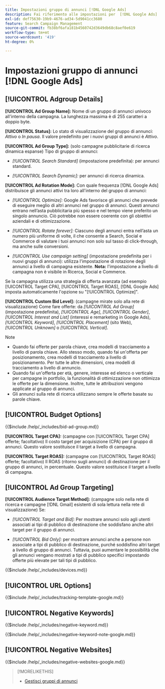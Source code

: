 ```yaml
---
title: Impostazioni gruppo di annunci [!DNL Google Ads]
description: Fai riferimento alle impostazioni per  [!DNL Google Ads]  gruppi di annunci.
exl-id: def75630-19b9-4676-ad34-5d9041cc3680
feature: Search Campaign Management
source-git-commit: fb38bf6afa181b4560742d3649db68c8aef0e619
workflow-type: tm+mt
source-wordcount: '419'
ht-degree: 0%

---
```


# Impostazioni gruppo di annunci [!DNL Google Ads]

## [!UICONTROL Adgroup Details]

**[!UICONTROL Ad Group Name]:** Nome di un gruppo di annunci univoco all&#39;interno della campagna. La lunghezza massima è di 255 caratteri a doppio byte.

**[!UICONTROL Status]:** Lo stato di visualizzazione del gruppo di annunci: *Attivo* o *In pausa*. Il valore predefinito per i nuovi gruppi di annunci è *Attivo*.

**[!UICONTROL Ad Group Type]:** (solo campagne pubblicitarie di ricerca dinamica espanse) Tipo di gruppo di annunci:

* *[!UICONTROL Search Standard]* (impostazione predefinita): per annunci standard.

* *[!UICONTROL Search Dynamic]:* per annunci di ricerca dinamica.

**[!UICONTROL Ad Rotation Mode]:** Con quale frequenza [!DNL Google Ads] distribuisce gli annunci attivi tra loro all&#39;interno del gruppo di annunci:

* *[!UICONTROL Optimize]:* Google Ads favorisce gli annunci che prevede di eseguire meglio di altri annunci nel gruppo di annunci. Questi annunci entrano nell’asta pubblicitaria più spesso e nel tempo viene preferito un singolo annuncio. Ciò potrebbe non essere coerente con gli obiettivi aziendali e di ottimizzazione.

* *[!UICONTROL Rotate forever]:*   Ciascuno degli annunci entra nell’asta un numero più uniforme di volte, il che consente a Search, Social e Commerce di valutare i tuoi annunci non solo sul tasso di click-through, ma anche sulle conversioni.

* *[!UICONTROL Use campaign setting]* (impostazione predefinita per i nuovi gruppi di annunci): utilizza l&#39;impostazione di rotazione degli annunci a livello di campagna esistente. **Nota:** l&#39;impostazione a livello di campagna non è visibile in Ricerca, Social e Commerce.

Se la campagna utilizza una strategia di offerta avanzata (ad esempio [!UICONTROL Target CPA], [!UICONTROL Target ROAS], [!DNL Google Ads] imposta automaticamente l&#39;opzione su &quot;[!UICONTROL Optimize]&quot;.

**[!UICONTROL Custom Bid Level]:** (campagne mirate solo alla rete di visualizzazione) Come fare offerte: da *[!UICONTROL Ad Group]* (impostazione predefinita), *[!UICONTROL Age]*, *[!UICONTROL Gender]*, *[!UICONTROL Interest and List]* (interessi e remarketing in Google Ads), *[!UICONTROL Keyword]*, *[!UICONTROL Placement]* (sito Web), *[!UICONTROL Unknown]* o *[!UICONTROL Vertical]*.

>[!NOTE]
>
>* Quando fai offerte per parola chiave, crea modelli di tracciamento a livello di parola chiave. Allo stesso modo, quando fai un&#39;offerta per posizionamento, crea modelli di tracciamento a livello di posizionamento. Per tutte le altre dimensioni, crea modelli di tracciamento a livello di annuncio.
>* Quando fai un&#39;offerta per età, genere, interesse ed elenco o verticale per campagne in portfolio, la funzionalità di ottimizzazione non ottimizza le offerte per la dimensione. Inoltre, tutte le attribuzioni vengono applicate al gruppo di annunci.
>* Gli annunci sulla rete di ricerca utilizzano sempre le offerte basate su parole chiave.

## [!UICONTROL Budget Options]

<!-- **[!UICONTROL Bid]:** -->

{{$include /help/_includes/bid-ad-group.md}}

**[!UICONTROL Target CPA]:** (campagne con [!UICONTROL Target CPA] offerte; facoltativo) Il costo target per acquisizione (CPA) per il gruppo di annunci. Questo valore sostituisce il target a livello di campagna.

**[!UICONTROL Target ROAS]:** (campagne con [!UICONTROL Target ROAS] offerte; facoltativo) Il ROAS (ritorno sugli annunci) di destinazione per il gruppo di annunci, in percentuale. Questo valore sostituisce il target a livello di campagna.

## [!UICONTROL Ad Group Targeting]

**[!UICONTROL Audience Target Method]:** (campagne solo nella rete di ricerca e campagne [!DNL Gmail] esistenti di sola lettura nella rete di visualizzazione) Se:

* *[!UICONTROL Target and Bid]:* Per mostrare annunci solo agli utenti associati ai tipi di pubblico di destinazione che soddisfano anche altri target per il gruppo di annunci.

* *[!UICONTROL Bid Only]:* per mostrare annunci anche a persone non associate a tipi di pubblico di destinazione, purché soddisfino altri target a livello di gruppo di annunci. Tuttavia, puoi aumentare le possibilità che gli annunci vengano mostrati a tipi di pubblico specifici impostando offerte più elevate per tali tipi di pubblico.

<!-- **[!UICONTROL Devices]:** -->

{{$include /help/_includes/devices.md}}

## [!UICONTROL URL Options]

<!-- **[!UICONTROL Tracking Template]:** -->

{{$include /help/_includes/tracking-template-google.md}}

## [!UICONTROL Negative Keywords]

<!-- **[!UICONTROL Negative Keywords]:** -->

{{$include /help/_includes/negative-keyword.md}}

<!-- Note for **[!UICONTROL Negative Keywords]:** -->

{{$include /help/_includes/negative-keyword-note-google.md}}

## [!UICONTROL Negative Websites]

<!-- **[!UICONTROL Negative Websites]:** -->

{{$include /help/_includes/negative-websites-google.md}}

>[!MORELIKETHIS]
>
>* [Gestisci gruppi di annunci](/help/search-social-commerce/campaign-management/campaigns/ad-group-manage.md)
